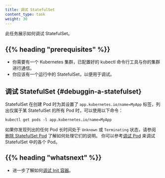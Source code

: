 ```yaml
---
title: 调试 StatefulSet
content_type: task
weight: 30
---
```

<!--
reviewers:
- bprashanth
- enisoc
- erictune
- foxish
- janetkuo
- kow3ns
- smarterclayton
title: Debug a StatefulSet
content_type: task
weight: 30
-->

<!-- overview -->
<!--
This task shows you how to debug a StatefulSet.
-->
此任务展示如何调试 StatefulSet。

## {{% heading "prerequisites" %}}

<!--
* You need to have a Kubernetes cluster, and the kubectl command-line tool must be configured to communicate with your cluster.
* You should have a StatefulSet running that you want to investigate.
-->
* 你需要有一个 Kubernetes 集群，已配置好的 kubectl 命令行工具与你的集群进行通信。
* 你应该有一个运行中的 StatefulSet，以便用于调试。

<!-- steps -->

<!--
## Debugging a StatefulSet

In order to list all the pods which belong to a StatefulSet, which have a label `app.kubernetes.io/name=MyApp` set on them,
you can use the following:
-->
## 调试 StatefulSet   {#debuggin-a-statefulset}

StatefulSet 在创建 Pod 时为其设置了 `app.kubernetes.io/name=MyApp` 标签，列出仅属于某 StatefulSet
的所有 Pod 时，可以使用以下命令：

```shell
kubectl get pods -l app.kubernetes.io/name=MyApp
```

<!--
If you find that any Pods listed are in `Unknown` or `Terminating` state for an extended period of time,
refer to the [Deleting StatefulSet Pods](/docs/tasks/run-application/delete-stateful-set/) task for
instructions on how to deal with them.
You can debug individual Pods in a StatefulSet using the
[Debugging Pods](/docs/tasks/debug/debug-application/debug-pods/) guide.
-->
如果你发现列出的任何 Pod 长时间处于 `Unknown` 或 `Terminating` 状态，请参阅
[删除 StatefulSet Pod](/zh-cn/docs/tasks/run-application/delete-stateful-set/)
了解如何处理它们的说明。
你可以参考[调试 Pod](/zh-cn/docs/tasks/debug/debug-application/debug-pods/)
来调试 StatefulSet 中的各个 Pod。

## {{% heading "whatsnext" %}}

<!--
Learn more about [debugging an init-container](/docs/tasks/debug/debug-application/debug-init-containers/).
-->
* 进一步了解如何[调试 Init 容器](/zh-cn/docs/tasks/debug/debug-application/debug-init-containers/)。

